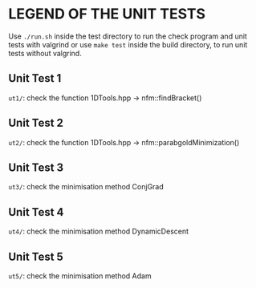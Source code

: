 # LEGEND OF THE UNIT TESTS

Use `./run.sh` inside the test directory to run the check program and unit tests
with valgrind or use `make test` inside the build directory, to run unit tests without valgrind.


## Unit Test 1

`ut1/`: check the function 1DTools.hpp -> nfm::findBracket()



## Unit Test 2

`ut2/`: check the function 1DTools.hpp -> nfm::parabgoldMinimization()



## Unit Test 3

`ut3/`: check the minimisation method ConjGrad



## Unit Test 4

`ut4/`: check the minimisation method DynamicDescent



## Unit Test 5

`ut5/`: check the minimisation method Adam
